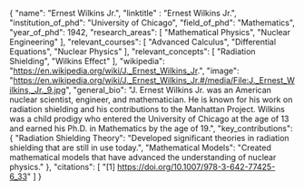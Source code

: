 {
  "name": "Ernest Wilkins Jr.",
  "linktitle" : "Ernest Wilkins Jr.",
  "institution_of_phd": "University of Chicago",
  "field_of_phd": "Mathematics",
  "year_of_phd": 1942,
  "research_areas": [
    "Mathematical Physics",
    "Nuclear Engineering"
  ],
  "relevant_courses": [
    "Advanced Calculus",
    "Differential Equations",
    "Nuclear Physics"
  ],
  "relevant_concepts": [
    "Radiation Shielding",
    "Wilkins Effect"
  ],
  "wikipedia": "https://en.wikipedia.org/wiki/J._Ernest_Wilkins_Jr.",
  "image": "https://en.wikipedia.org/wiki/J._Ernest_Wilkins_Jr.#/media/File:J._Ernest_Wilkins,_Jr._9.jpg",
  "general_bio": "J. Ernest Wilkins Jr. was an American nuclear scientist, engineer, and mathematician. He is known for his work on radiation shielding and his contributions to the Manhattan Project. Wilkins was a child prodigy who entered the University of Chicago at the age of 13 and earned his Ph.D. in Mathematics by the age of 19.",
  "key_contributions": {
    "Radiation Shielding Theory": "Developed significant theories in radiation shielding that are still in use today.",
    "Mathematical Models": "Created mathematical models that have advanced the understanding of nuclear physics."
  },
  "citations": [
    "[1] https://doi.org/10.1007/978-3-642-77425-6_33"
  ]
}